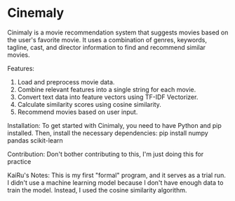 # Cinemaly
Cinimaly is a movie recommendation system that suggests movies based on the user's favorite movie. It uses a combination of genres, keywords, tagline, cast, and director information to find and recommend similar movies.


Features: 
1) Load and preprocess movie data.
2) Combine relevant features into a single string for each movie.
3) Convert text data into feature vectors using TF-IDF Vectorizer.
4) Calculate similarity scores using cosine similarity.
5) Recommend movies based on user input.


Installation: 
To get started with Cinimaly, you need to have Python and pip installed. Then, install the necessary dependencies:
pip install numpy pandas scikit-learn


Contribution:
Don't bother contributing to this, I'm just doing this for practice

KaiRu's Notes:
This is my first "formal" program, and it serves as a trial run. I didn't use a machine learning model because I don't have enough data to train the model. Instead, I used the cosine similarity algorithm.
